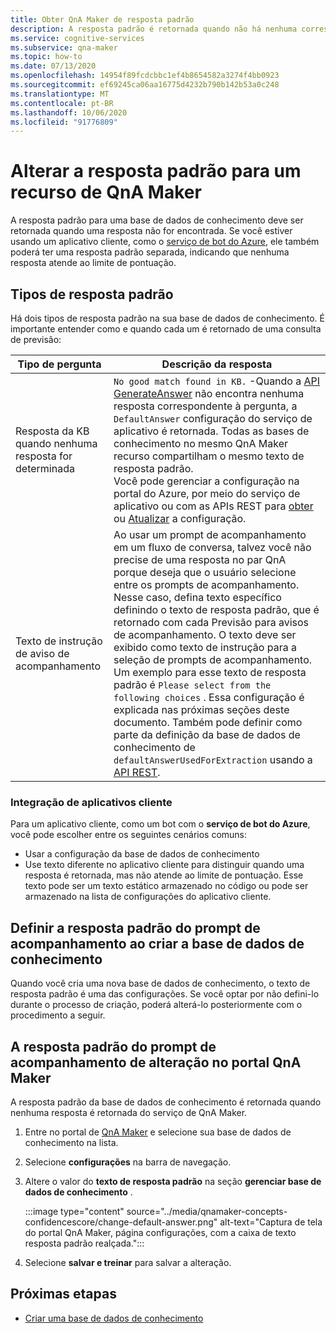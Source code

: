 ```yaml
---
title: Obter QnA Maker de resposta padrão
description: A resposta padrão é retornada quando não há nenhuma correspondência com a pergunta. Talvez você queira alterar a resposta padrão da resposta padrão standard.
ms.service: cognitive-services
ms.subservice: qna-maker
ms.topic: how-to
ms.date: 07/13/2020
ms.openlocfilehash: 14954f89fcdcbbc1ef4b8654582a3274f4bb0923
ms.sourcegitcommit: ef69245ca06aa16775d4232b790b142b53a0c248
ms.translationtype: MT
ms.contentlocale: pt-BR
ms.lasthandoff: 10/06/2020
ms.locfileid: "91776809"
---
```

# <a name="change-default-answer-for-a-qna-maker-resource"></a>Alterar a resposta padrão para um recurso de QnA Maker

A resposta padrão para uma base de dados de conhecimento deve ser retornada quando uma resposta não for encontrada. Se você estiver usando um aplicativo cliente, como o [serviço de bot do Azure](https://docs.microsoft.com/azure/bot-service/bot-builder-howto-qna?view=azure-bot-service-4.0&tabs=cs#calling-qna-maker-from-your-bot), ele também poderá ter uma resposta padrão separada, indicando que nenhuma resposta atende ao limite de pontuação.

## <a name="types-of-default-answer"></a>Tipos de resposta padrão

Há dois tipos de resposta padrão na sua base de dados de conhecimento. É importante entender como e quando cada um é retornado de uma consulta de previsão:


|Tipo de pergunta|Descrição da resposta|
|--|--|
|Resposta da KB quando nenhuma resposta for determinada|`No good match found in KB.` -Quando a [API GenerateAnswer](https://docs.microsoft.com/rest/api/cognitiveservices/qnamakerruntime/runtime/generateanswer) não encontra nenhuma resposta correspondente à pergunta, a `DefaultAnswer` configuração do serviço de aplicativo é retornada. Todas as bases de conhecimento no mesmo QnA Maker recurso compartilham o mesmo texto de resposta padrão.<br>Você pode gerenciar a configuração na portal do Azure, por meio do serviço de aplicativo ou com as APIs REST para [obter](https://docs.microsoft.com/rest/api/appservice/webapps/listapplicationsettings) ou [Atualizar](https://docs.microsoft.com/rest/api/appservice/webapps/updateapplicationsettings) a configuração.|
|Texto de instrução de aviso de acompanhamento|Ao usar um prompt de acompanhamento em um fluxo de conversa, talvez você não precise de uma resposta no par QnA porque deseja que o usuário selecione entre os prompts de acompanhamento. Nesse caso, defina texto específico definindo o texto de resposta padrão, que é retornado com cada Previsão para avisos de acompanhamento. O texto deve ser exibido como texto de instrução para a seleção de prompts de acompanhamento. Um exemplo para esse texto de resposta padrão é `Please select from the following choices` . Essa configuração é explicada nas próximas seções deste documento. Também pode definir como parte da definição da base de dados de conhecimento de `defaultAnswerUsedForExtraction` usando a [API REST](https://docs.microsoft.com/rest/api/cognitiveservices/qnamaker/knowledgebase/create).|

### <a name="client-application-integration"></a>Integração de aplicativos cliente

Para um aplicativo cliente, como um bot com o **serviço de bot do Azure**, você pode escolher entre os seguintes cenários comuns:

* Usar a configuração da base de dados de conhecimento
* Use texto diferente no aplicativo cliente para distinguir quando uma resposta é retornada, mas não atende ao limite de pontuação. Esse texto pode ser um texto estático armazenado no código ou pode ser armazenado na lista de configurações do aplicativo cliente.

## <a name="set-follow-up-prompts-default-answer-when-you-create-knowledge-base"></a>Definir a resposta padrão do prompt de acompanhamento ao criar a base de dados de conhecimento

Quando você cria uma nova base de dados de conhecimento, o texto de resposta padrão é uma das configurações. Se você optar por não defini-lo durante o processo de criação, poderá alterá-lo posteriormente com o procedimento a seguir.

## <a name="change-follow-up-prompts-default-answer-in-qna-maker-portal"></a>A resposta padrão do prompt de acompanhamento de alteração no portal QnA Maker

A resposta padrão da base de dados de conhecimento é retornada quando nenhuma resposta é retornada do serviço de QnA Maker.

1. Entre no portal de [QnA Maker](https://www.qnamaker.ai/) e selecione sua base de dados de conhecimento na lista.
1. Selecione **configurações** na barra de navegação.
1. Altere o valor do **texto de resposta padrão** na seção **gerenciar base de dados de conhecimento** .

    :::image type="content" source="../media/qnamaker-concepts-confidencescore/change-default-answer.png" alt-text="Captura de tela do portal QnA Maker, página configurações, com a caixa de texto resposta padrão realçada.":::

1. Selecione **salvar e treinar** para salvar a alteração.

## <a name="next-steps"></a>Próximas etapas

* [Criar uma base de dados de conhecimento](../How-to/manage-knowledge-bases.md)
